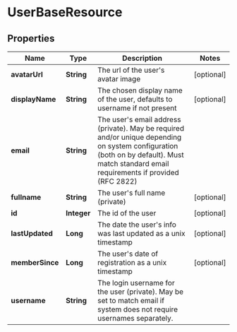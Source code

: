 
# UserBaseResource

## Properties
Name | Type | Description | Notes
------------ | ------------- | ------------- | -------------
**avatarUrl** | **String** | The url of the user&#39;s avatar image |  [optional]
**displayName** | **String** | The chosen display name of the user, defaults to username if not present |  [optional]
**email** | **String** | The user&#39;s email address (private). May be required and/or unique depending on system configuration (both on by default). Must match standard email requirements if provided (RFC 2822) | 
**fullname** | **String** | The user&#39;s full name (private) |  [optional]
**id** | **Integer** | The id of the user |  [optional]
**lastUpdated** | **Long** | The date the user&#39;s info was last updated as a unix timestamp |  [optional]
**memberSince** | **Long** | The user&#39;s date of registration as a unix timestamp |  [optional]
**username** | **String** | The login username for the user (private). May be set to match email if system does not require usernames separately. | 



